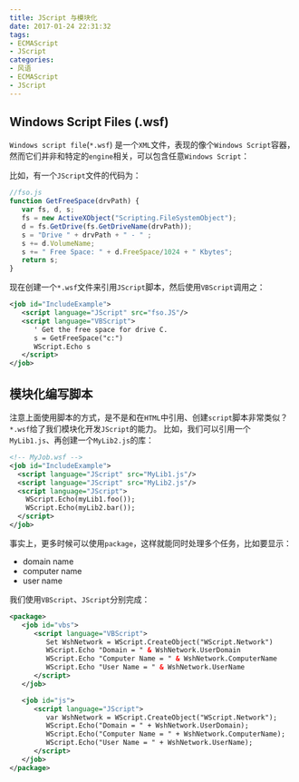 ```yaml
---
title: JScript 与模块化
date: 2017-01-24 22:31:32
tags:
- ECMAScript
- JScript
categories:
- 风语
- ECMAScript
- JScript
---
```



## Windows Script Files (.wsf) 

`Windows script file`(`*.wsf`) 是一个`XML`文件，表现的像个`Windows Script`容器，然而它们并非和特定的`engine`相关，可以包含任意`Windows Script`：

比如，有一个`JScript`文件的代码为：
```JavaScript
//fso.js
function GetFreeSpace(drvPath) {
   var fs, d, s;
   fs = new ActiveXObject("Scripting.FileSystemObject");
   d = fs.GetDrive(fs.GetDriveName(drvPath));
   s = "Drive " + drvPath + " - " ;
   s += d.VolumeName;
   s += " Free Space: " + d.FreeSpace/1024 + " Kbytes";
   return s;
} 
```

现在创建一个`*.wsf`文件来引用`JScript`脚本，然后使用`VBScript`调用之：
```XML
<job id="IncludeExample">
   <script language="JScript" src="fso.JS"/>
   <script language="VBScript">
      ' Get the free space for drive C.
      s = GetFreeSpace("c:")
      WScript.Echo s
   </script>
</job>
```

## 模块化编写脚本

注意上面使用脚本的方式，是不是和在`HTML`中引用、创建`script`脚本非常类似？`*.wsf`给了我们模块化开发`JScript`的能力。
比如，我们可以引用一个`MyLib1.js`、再创建一个`MyLib2.js`的库：
```XML
<!-- MyJob.wsf -->
<job id="IncludeExample">
  <script language="JScript" src="MyLib1.js"/>
  <script language="JScript" src="MyLib2.js"/>
  <script language="JScript">
    WScript.Echo(myLib1.foo());
    WScript.Echo(myLib2.bar());
  </script>
</job>
```
事实上，更多时候可以使用`package`，这样就能同时处理多个任务，比如要显示：
* domain name 
* computer name
* user name 

我们使用`VBScript`、`JScript`分别完成：

```XML
<package>
   <job id="vbs">
      <script language="VBScript">
         Set WshNetwork = WScript.CreateObject("WScript.Network")
         WScript.Echo "Domain = " & WshNetwork.UserDomain
         WScript.Echo "Computer Name = " & WshNetwork.ComputerName
         WScript.Echo "User Name = " & WshNetwork.UserName
      </script>
   </job>

   <job id="js">
      <script language="JScript">
         var WshNetwork = WScript.CreateObject("WScript.Network");
         WScript.Echo("Domain = " + WshNetwork.UserDomain);
         WScript.Echo("Computer Name = " + WshNetwork.ComputerName);
         WScript.Echo("User Name = " + WshNetwork.UserName);
      </script>
   </job>
</package>
```